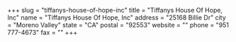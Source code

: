 +++
slug = "tiffanys-house-of-hope-inc"
title = "Tiffanys House Of Hope, Inc"
name = "Tiffanys House Of Hope, Inc"
address = "25168 Billie Dr"
city = "Moreno Valley"
state = "CA"
postal = "92553"
website = ""
phone = "951 777-4673"
fax = ""
+++
